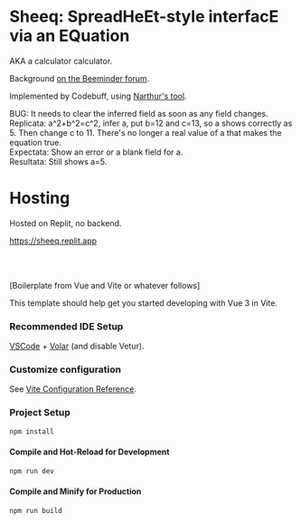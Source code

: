 # Sheeq: SpreadHeEt-style interfacE via an EQuation

AKA a calculator calculator.

Background 
[on the Beeminder forum](https://forum.beeminder.com/t/turning-greek-yogurt-into-junk-food/12184/2?u=dreev).

Implemented by Codebuff, using 
[Narthur's tool](https://codebuff.nathanarthur.com/?step=4&pm=bun&fw=vue&ts=true&deploy=render).

BUG: It needs to clear the inferred field as soon as any field changes.  
Replicata: a^2+b^2=c^2, infer a, put b=12 and c=13, so a shows correctly as 5. Then change c to 11. There's no longer a real value of a that makes the equation true.  
Expectata: Show an error or a blank field for a.  
Resultata: Still shows a=5.

# Hosting

Hosted on Replit, no backend.

<https://sheeq.replit.app>

<br>&nbsp;<br>

[Boilerplate from Vue and Vite or whatever follows]

This template should help get you started developing with Vue 3 in Vite.

### Recommended IDE Setup

[VSCode](https://code.visualstudio.com/) + [Volar](https://marketplace.visualstudio.com/items?itemName=Vue.volar) (and disable Vetur).

### Customize configuration

See [Vite Configuration Reference](https://vite.dev/config/).

### Project Setup

```sh
npm install
```

#### Compile and Hot-Reload for Development

```sh
npm run dev
```

#### Compile and Minify for Production

```sh
npm run build
```

